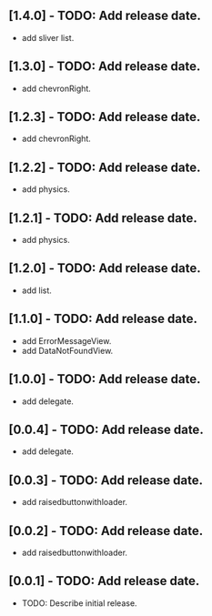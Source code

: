 ## [1.4.0] - TODO: Add release date.

* add sliver list.

## [1.3.0] - TODO: Add release date.

* add chevronRight.

## [1.2.3] - TODO: Add release date.

* add chevronRight.

## [1.2.2] - TODO: Add release date.

* add physics.

## [1.2.1] - TODO: Add release date.

* add physics.

## [1.2.0] - TODO: Add release date.

* add list.

## [1.1.0] - TODO: Add release date.

* add ErrorMessageView.
* add DataNotFoundView.

## [1.0.0] - TODO: Add release date.

* add delegate.

## [0.0.4] - TODO: Add release date.

* add delegate.

## [0.0.3] - TODO: Add release date.

* add raisedbuttonwithloader.

## [0.0.2] - TODO: Add release date.

* add raisedbuttonwithloader.

## [0.0.1] - TODO: Add release date.

* TODO: Describe initial release.
